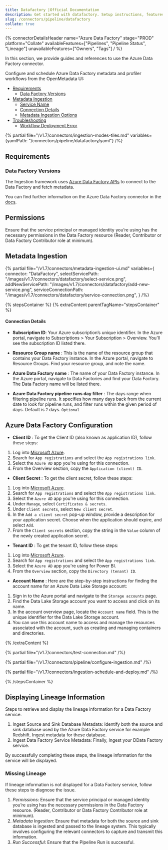 ```yaml
---
title: Datafactory |Official Documentation
description: Get started with datafactory. Setup instructions, features, and configuration details inside.
slug: /connectors/pipeline/datafactory
collate: true
---
```


{% connectorDetailsHeader
name="Azure Data Factory"
stage="PROD"
platform="Collate"
availableFeatures=["Pipelines", "Pipeline Status", "Lineage"]
unavailableFeatures=["Owners", "Tags"]
/ %}


In this section, we provide guides and references to use the Azure Data Factory connector.

Configure and schedule Azure Data Factory metadata and profiler workflows from the OpenMetadata UI:

- [Requirements](#requirements)
    - [Data Factory Versions](#data-factory-versions)
- [Metadata Ingestion](#metadata-ingestion)
    - [Service Name](#service-name)
    - [Connection Details](#connection-details)
    - [Metadata Ingestion Options](#metadata-ingestion-options)
- [Troubleshooting](/connectors/pipeline/datafactory/troubleshooting)
    - [Workflow Deployment Error](#workflow-deployment-error)

{% partial file="/v1.7/connectors/ingestion-modes-tiles.md" variables={yamlPath: "/connectors/pipeline/datafactory/yaml"} /%}

## Requirements

### Data Factory Versions

The Ingestion framework uses [Azure Data Factory APIs](https://learn.microsoft.com/en-us/rest/api/datafactory/v2) to connect to the Data Factory and fetch metadata.

You can find further information on the Azure Data Factory connector in the [docs](https://docs.open-metadata.org/connectors/pipeline/datafactory).

## Permissions

Ensure that the service principal or managed identity you’re using has the necessary permissions in the Data Factory resource (Reader, Contributor or Data Factory Contributor role at minimum).


## Metadata Ingestion

{% partial 
    file="/v1.7/connectors/metadata-ingestion-ui.md" 
    variables={
        connector: "DataFactory", 
        selectServicePath: "/images/v1.7/connectors/datafactory/select-service.png",
        addNewServicePath: "/images/v1.7/connectors/datafactory/add-new-service.png",
        serviceConnectionPath: "/images/v1.7/connectors/datafactory/service-connection.png",
    } 
/%}

{% stepsContainer %}
{% extraContent parentTagName="stepsContainer" %}

#### Connection Details

- **Subscription ID**: Your Azure subscription’s unique identifier. In the Azure portal, navigate to Subscriptions > Your Subscription > Overview. You’ll see the subscription ID listed there.

- **Resource Group name** : This is the name of the resource group that contains your Data Factory instance. In the Azure portal, navigate to Resource Groups. Find your resource group, and note the name.

- **Azure Data Factory name** : The name of your Data Factory instance. In the Azure portal, navigate to Data Factories and find your Data Factory. The Data Factory name will be listed there.

- **Azure Data Factory pipeline runs day filter** : The days range when filtering pipeline runs. It specifies how many days back from the current date to look for pipeline runs, and filter runs within the given period of days. Default is `7` days. `Optional`


## Azure Data Factory Configuration

- **Client ID** : To get the Client ID (also known as application ID), follow these steps:

1. Log into [Microsoft Azure](https://ms.portal.azure.com/#allservices).
2. Search for `App registrations` and select the `App registrations link`.
3. Select the `Azure AD` app you're using for this connection.
4. From the Overview section, copy the `Application (client) ID`.


- **Client Secret** : To get the client secret, follow these steps:

1. Log into [Microsoft Azure](https://ms.portal.azure.com/#allservices).
2. Search for `App registrations` and select the `App registrations link`.
3. Select the `Azure AD` app you're using for this connection.
4. Under `Manage`, select `Certificates & secrets`.
5. Under `Client secrets`, select `New client secret`.
6. In the `Add a client secret` pop-up window, provide a description for your application secret. Choose when the application should expire, and select `Add`.
7. From the `Client secrets` section, copy the string in the `Value` column of the newly created application secret.


- **Tenant ID** : To get the tenant ID, follow these steps:

1. Log into [Microsoft Azure](https://ms.portal.azure.com/#allservices).
2. Search for `App registrations` and select the `App registrations link`.
3. Select the `Azure AD` app you're using for Power BI.
4. From the `Overview` section, copy the `Directory (tenant) ID`.

- **Account Name** : Here are the step-by-step instructions for finding the account name for an Azure Data Lake Storage account:

1. Sign in to the Azure portal and navigate to the `Storage accounts` page.
2. Find the Data Lake Storage account you want to access and click on its name.
3. In the account overview page, locate the `Account name` field. This is the unique identifier for the Data Lake Storage account.
4. You can use this account name to access and manage the resources associated with the account, such as creating and managing containers and directories.



{% /extraContent %}

{% partial file="/v1.7/connectors/test-connection.md" /%}

{% partial file="/v1.7/connectors/pipeline/configure-ingestion.md" /%}

{% partial file="/v1.7/connectors/ingestion-schedule-and-deploy.md" /%}

{% /stepsContainer %}

## Displaying Lineage Information
Steps to retrieve and display the lineage information for a Data Factory service.
1. Ingest Source and Sink Database Metadata: Identify both the source and sink database used by the Azure Data Factory service for example Redshift. Ingest metadata for these database.
2. Ingest Data Factory Service Metadata: Finally, Ingest your DData Factory service.

By successfully completing these steps, the lineage information for the service will be displayed.

### Missing Lineage
If lineage information is not displayed for a Data Factory service, follow these steps to diagnose the issue.
1. *Permissions*: Ensure that the service principal or managed identity you’re using has the necessary permissions in the Data Factory resource. (Reader, Contributor or Data Factory Contributor role at minimum).
2. *Metadata Ingestion*: Ensure that metadata for both the source and sink database is ingested and passed to the lineage system. This typically involves configuring the relevant connectors to capture and transmit this information.
3. *Run Successful*: Ensure that the Pipeline Run is successful.
